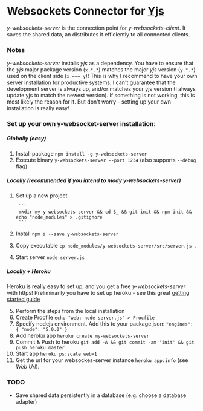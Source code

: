 # Websockets Connector for [Yjs](https://github.com/y-js/yjs)

*y-websockets-server* is the connection point for *y-websockets-client*. It saves the shared data, an distributes it efficiently to all connected clients.

### Notes

*y-websockets-server* installs *yjs* as a dependency. You have to ensure that the *yjs* major package version (`x.*.*`) matches the major *yjs* version (`y.*.*`) used on the client side (`x === y`)!
This is why I recommend to have your own server installation for productive systems.
I can't guarantee that the development server is always up, and/or matches your yjs version (I always update yjs to match the newest version). If something is not working, this is most likely the reason for it.
But don't worry - setting up your own installation is really easy!

### Set up your own y-websocket-server installation:

##### Globally (easy)
1. Install package `npm install -g y-websockets-server`
2. Execute binary `y-websockets-server --port 1234` (also supports `--debug` flag)

##### Locally (recommended if you intend to mody y-websockets-server)

1. Set up a new project
        
        ```
        mkdir my-y-websockets-server && cd $_ && git init && npm init && echo "node_modules" > .gitignore
        ```

2. Install `npm i --save y-websockets-server`
3. Copy executable `cp node_modules/y-websockets-server/src/server.js .`
4. Start server `node server.js`

##### Locally + Heroku
Heroku is really easy to set up, and you get a free *y-websockets-server* with https!
Preliminarily you have to set up heroku - see this great [getting started guide](https://devcenter.heroku.com/articles/getting-started-with-nodejs#introduction)

5. Perform the steps from the local installation
6. Create Procfile `echo "web: node server.js" > Procfile`
7. Specify nodejs environment. Add this to your package.json:
        ```
        "engines": {
          "node": "5.0.0"
        }
        ```
8. Add heroku app `heroku create my-websockets-server`
9. Commit & Push to heroku `git add -A && git commit -am 'init' && git push heroku master`
10. Start app `heroku ps:scale web=1`
11. Get the url for your websockes-server instance `heroku app:info` (see *Web Url*).


### TODO
* Save shared data persistently in a database (e.g. choose a database adapter)

